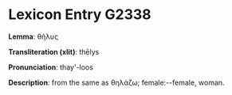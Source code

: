 # Lexicon Entry G2338

**Lemma**: θῆλυς

**Transliteration (xlit)**: thēlys

**Pronunciation**: thay'-loos

**Description**:
from the same as θηλάζω; female:--female, woman.
